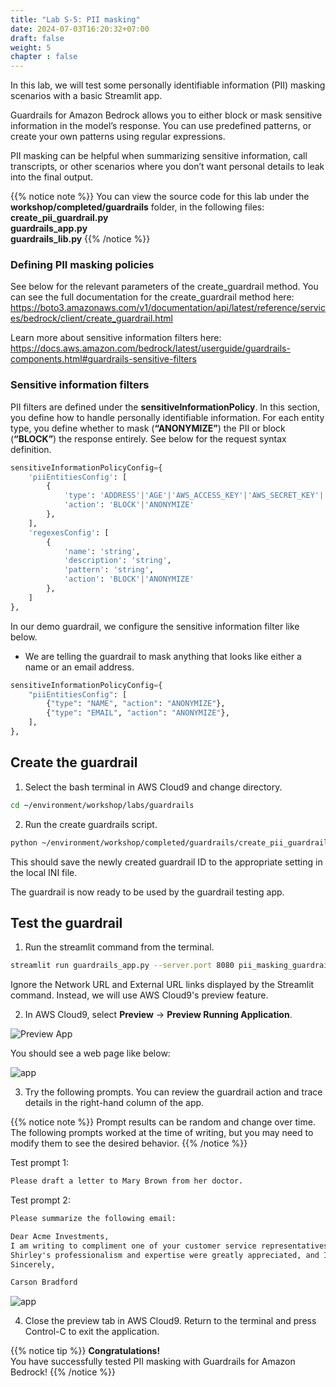 ```yaml
---
title: "Lab S-5: PII masking"
date: 2024-07-03T16:20:32+07:00
draft: false
weight: 5
chapter : false
---
```


In this lab, we will test some personally identifiable information (PII) masking scenarios with a basic Streamlit app.

Guardrails for Amazon Bedrock allows you to either block or mask sensitive information in the model’s response. You can use predefined patterns, or create your own patterns using regular expressions.

PII masking can be helpful when summarizing sensitive information, call transcripts, or other scenarios where you don’t want personal details to leak into the final output.

{{% notice note %}}
You can view the source code for this lab under the **workshop/completed/guardrails** folder, in the following files:\
**create_pii_guardrail.py**\
**guardrails_app.py**\
**guardrails_lib.py**
{{% /notice %}}

### Defining PII masking policies
See below for the relevant parameters of the create_guardrail method. You can see the full documentation for the create_guardrail method here: https://boto3.amazonaws.com/v1/documentation/api/latest/reference/services/bedrock/client/create_guardrail.html 

Learn more about sensitive information filters here: https://docs.aws.amazon.com/bedrock/latest/userguide/guardrails-components.html#guardrails-sensitive-filters

### Sensitive information filters
PII filters are defined under the **sensitiveInformationPolicy**. In this section, you define how to handle personally identifiable information. For each entity type, you define whether to mask (**“ANONYMIZE”**) the PII or block (**“BLOCK”**) the response entirely. See below for the request syntax definition.

```python
sensitiveInformationPolicyConfig={
    'piiEntitiesConfig': [
        {
            'type': 'ADDRESS'|'AGE'|'AWS_ACCESS_KEY'|'AWS_SECRET_KEY'|'CA_HEALTH_NUMBER'|'CA_SOCIAL_INSURANCE_NUMBER'|'CREDIT_DEBIT_CARD_CVV'|'CREDIT_DEBIT_CARD_EXPIRY'|'CREDIT_DEBIT_CARD_NUMBER'|'DRIVER_ID'|'EMAIL'|'INTERNATIONAL_BANK_ACCOUNT_NUMBER'|'IP_ADDRESS'|'LICENSE_PLATE'|'MAC_ADDRESS'|'NAME'|'PASSWORD'|'PHONE'|'PIN'|'SWIFT_CODE'|'UK_NATIONAL_HEALTH_SERVICE_NUMBER'|'UK_NATIONAL_INSURANCE_NUMBER'|'UK_UNIQUE_TAXPAYER_REFERENCE_NUMBER'|'URL'|'USERNAME'|'US_BANK_ACCOUNT_NUMBER'|'US_BANK_ROUTING_NUMBER'|'US_INDIVIDUAL_TAX_IDENTIFICATION_NUMBER'|'US_PASSPORT_NUMBER'|'US_SOCIAL_SECURITY_NUMBER'|'VEHICLE_IDENTIFICATION_NUMBER',
            'action': 'BLOCK'|'ANONYMIZE'
        },
    ],
    'regexesConfig': [
        {
            'name': 'string',
            'description': 'string',
            'pattern': 'string',
            'action': 'BLOCK'|'ANONYMIZE'
        },
    ]
},
```

In our demo guardrail, we configure the sensitive information filter like below. 
- We are telling the guardrail to mask anything that looks like either a name or an email address.

```python
sensitiveInformationPolicyConfig={
    "piiEntitiesConfig": [
        {"type": "NAME", "action": "ANONYMIZE"},
        {"type": "EMAIL", "action": "ANONYMIZE"},
    ],
},
```

## Create the guardrail
1. Select the bash terminal in AWS Cloud9 and change directory.

```bash
cd ~/environment/workshop/labs/guardrails
```

2. Run the create guardrails script.

```bash
python ~/environment/workshop/completed/guardrails/create_pii_guardrail.py
```

This should save the newly created guardrail ID to the appropriate setting in the local INI file.

The guardrail is now ready to be used by the guardrail testing app.

## Test the guardrail
1. Run the streamlit command from the terminal.

```bash
streamlit run guardrails_app.py --server.port 8080 pii_masking_guardrail_id
```

Ignore the Network URL and External URL links displayed by the Streamlit command. Instead, we will use AWS Cloud9's preview feature.

2. In AWS Cloud9, select **Preview** -> **Preview Running Application**.

![Preview App](/images/2-Bedrock/F-9/2.png)

You should see a web page like below:

![app](/images/2-Bedrock/security/S-4/app.png)

3. Try the following prompts. You can review the guardrail action and trace details in the right-hand column of the app.

{{% notice note %}}
Prompt results can be random and change over time. The following prompts worked at the time of writing, but you may need to modify them to see the desired behavior.
{{% /notice %}}

Test prompt 1:

```txt
Please draft a letter to Mary Brown from her doctor. 
```

Test prompt 2:

```txt
Please summarize the following email:

Dear Acme Investments,
I am writing to compliment one of your customer service representatives, Shirley Scarry. I recently had the pleasure of speaking with Shirley regarding my loan. Shirley was extremely helpful and knowledgeable, and went above and beyond to ensure that all of my questions were answered. Shirley also had Robert Herbford join the call, who wasn't quite as helpful. My wife, Clara Bradford, didn't like him at all.
Shirley's professionalism and expertise were greatly appreciated, and I would be happy to recommend Acme Investments to others based on my experience. If you have any questions, feel free to email me at carsonbradford@test.com.
Sincerely,

Carson Bradford
```

![app](/images/2-Bedrock/security/S-5/app-in-use.png)

4. Close the preview tab in AWS Cloud9. Return to the terminal and press Control-C to exit the application.

{{% notice tip %}}
**Congratulations!**\
You have successfully tested PII masking with Guardrails for Amazon Bedrock!
{{% /notice %}}